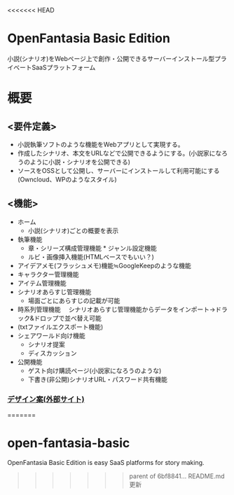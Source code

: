 <<<<<<< HEAD
# OpenFantasia Basic Edition
小説(シナリオ)をWebページ上で創作・公開できるサーバーインストール型プライベートSaaSプラットフォーム

# 概要


## <要件定義>
- 小説執筆ソフトのような機能をWebアプリとして実現する。
- 作成したシナリオ、本文をURLなどで公開できるようにする。(小説家になろうのように小説・シナリオを公開できる)
- ソースをOSSとして公開し、サーバーにインストールして利用可能にする(Owncloud、WPのようなスタイル)

## <機能>
- ホーム
    - 小説(シナリオ)ごとの概要を表示
- 執筆機能
    - 章・シリーズ構成管理機能 * ジャンル設定機能
    - ルビ・画像挿入機能(HTMLベースでもいい？)
- アイデアメモ(フラッシュメモ)機能≒GoogleKeepのような機能
- キャラクター管理機能
- アイテム管理機能
- シナリオあらすじ管理機能
    - 場面ごとにあらすじの記載が可能
- 時系列管理機能
　シナリオあらすじ管理機能からデータをインポート->ドラック&ドロップで並べ替え可能
- (txtファイルエクスポート機能)
- シェアワールド向け機能
    - シナリオ提案
    - ディスカッション
- 公開機能
    - ゲスト向け購読ページ(小説家になろうのような)
    - 下書き(非公開)シナリオURL・パスワード共有機能

### [デザイン案(外部サイト)](https://cacoo.com/diagrams/q6ldwevkH4O1hSKt#37479)
=======
# open-fantasia-basic
OpenFantasia Basic Edition is easy SaaS platforms for story making.
>>>>>>> parent of 6bf8841... README.md更新
